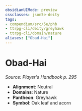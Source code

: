 ```yaml
---
obsidianUIMode: preview
cssclasses: json5e-deity
tags:
- compendium/src/5e/phb
- ttrpg-cli/deity/greyhawk
- ttrpg-cli/domain/nature
aliases: ["Obad-Hai"]
---
```

# Obad-Hai
*Source: Player's Handbook p. 295* 

- **Alignment**: Neutral
- **Domains**: Nature
- **Pantheon**: Greyhawk
- **Symbol**: Oak leaf and acorn